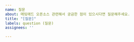 ```yaml
---
name: 질문
about: 메잌애드 오픈소스 관련해서 궁금한 점이 있으시다면 질문해주세요.
title: "[질문]"
labels: question (질문)
assignees: ''

---
```



